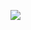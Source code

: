 
 
<p align=”center”>
<a href=”https://www.linkedin.com/in/elyas-assili/”>
<img src=”https://img.shields.io/badge/-elyas--assili-blue?style=flat&logo=linkedin&labelColor=blue">
</a>
</p>
 
 
  
  
  
  
  
  
  
  
  
  
  
  <!--
**elyas-elyas/elyas-elyas** is a ✨ _special_ ✨ repository because its `README.md` (this file) appears on your GitHub profile.

Here are some ideas to get you started:

- 🔭 I’m currently working on ...
- 🌱 I’m currently learning ...
- 👯 I’m looking to collaborate on ...
- 🤔 I’m looking for help with ...
- 💬 Ask me about ...
- 📫 How to reach me: ...
- 😄 Pronouns: ...
- ⚡ Fun fact: ...
-->

  
